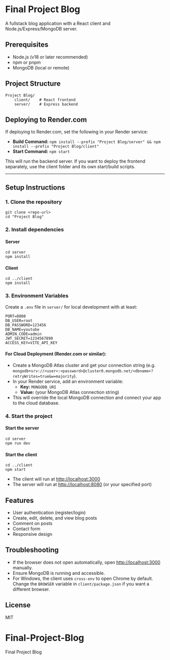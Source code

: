 # Final Project Blog

A fullstack blog application with a React client and Node.js/Express/MongoDB server.

## Prerequisites
- Node.js (v18 or later recommended)
- npm or pnpm
- MongoDB (local or remote)

## Project Structure
```
Project Blog/
	client/    # React frontend
	server/    # Express backend
```


## Deploying to Render.com

If deploying to Render.com, set the following in your Render service:
- **Build Command:** `npm install --prefix "Project Blog/server" && npm install --prefix "Project Blog/client"`
- **Start Command:** `npm start`

This will run the backend server. If you want to deploy the frontend separately, use the client folder and its own start/build scripts.

---

## Setup Instructions

### 1. Clone the repository
```
git clone <repo-url>
cd "Project Blog"
```

### 2. Install dependencies
#### Server
```
cd server
npm install
```
#### Client
```
cd ../client
npm install
```


### 3. Environment Variables
Create a `.env` file in `server/` for local development with at least:
```
PORT=8080
DB_USER=root
DB_PASSWORD=123456
DB_NAME=youtube
ADMIN_CODE=admin
JWT_SECRET=1234567890
ACCESS_KEY=VITE_API_KEY
```

#### For Cloud Deployment (Render.com or similar):
- Create a MongoDB Atlas cluster and get your connection string (e.g. `mongodb+srv://<user>:<password>@cluster0.mongodb.net/<dbname>?retryWrites=true&w=majority`).
- In your Render service, add an environment variable:
	- **Key:** `MONGODB_URI`
	- **Value:** (your MongoDB Atlas connection string)
- This will override the local MongoDB connection and connect your app to the cloud database.

### 4. Start the project
#### Start the server
```
cd server
npm run dev
```
#### Start the client
```
cd ../client
npm start
```

- The client will run at [http://localhost:3000](http://localhost:3000)
- The server will run at [http://localhost:8080](http://localhost:8080) (or your specified port)

## Features
- User authentication (register/login)
- Create, edit, delete, and view blog posts
- Comment on posts
- Contact form
- Responsive design

## Troubleshooting
- If the browser does not open automatically, open [http://localhost:3000](http://localhost:3000) manually.
- Ensure MongoDB is running and accessible.
- For Windows, the client uses `cross-env` to open Chrome by default. Change the `BROWSER` variable in `client/package.json` if you want a different browser.

## License
MIT
# Final-Project-Blog
Final Project Blog
